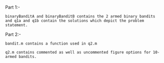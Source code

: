 Part 1:-
    
    binaryBanditA and binaryBanditB contains the 2 armed binary bandits and q1a and q1b contain the solutions which depict the problem statement.
    
Part 2:-

    bandit.m contains a function used in q2.m
    
    q2.m contains commented as well as uncommented figure options for 10-armed bandits.
